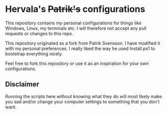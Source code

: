 # Hervala's ~~Patrik's~~ configurations

This repository contains my personal configurations for
things like Windows, Linux, my terminals etc. I will 
therefore not accept any pull requests or changes to this repo.

This repository originated as a fork from Patrik Svensson. I 
have modified it with my personal preferences. I really liked 
the way he used Install.ps1 to bootstrap everything nicely.

Feel free to fork this repository or use it as an
inspiration for your own configurations.

## Disclaimer

Running the scripts here without knowing what they do
will most likely make you sad and/or change your
computer settings to something that you don't want. 